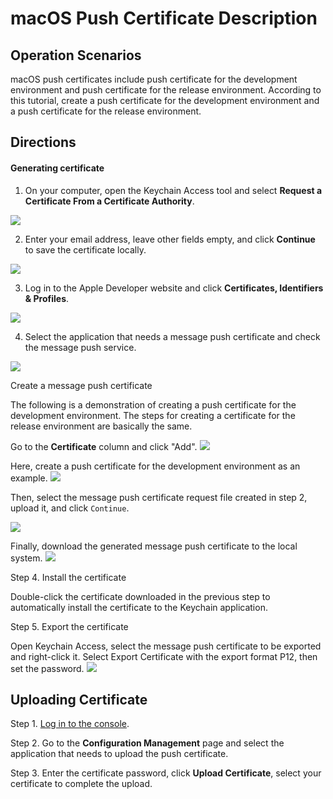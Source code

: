 # macOS Push Certificate Description


## Operation Scenarios

macOS push certificates include push certificate for the development environment and push certificate for the release environment.
According to this tutorial, create a push certificate for the development environment and a push certificate for the release environment.



## Directions
#### Generating certificate


1. On your computer, open the Keychain Access tool and select **Request a Certificate From a Certificate Authority**.

![](https://main.qcloudimg.com/raw/17152ed67a1673af899b14d751f7084c.png)


2. Enter your email address, leave other fields empty, and click **Continue** to save the certificate locally.

![](https://main.qcloudimg.com/raw/3f7cd266e952c0cac893424b78e5e668.png)

3. Log in to the Apple Developer website and click **Certificates, Identifiers & Profiles**.

![](https://main.qcloudimg.com/raw/a96a6c0eba20dde46fbda6f50fc88e4e.png)



4. Select the application that needs a message push certificate and check the message push service.

![](https://main.qcloudimg.com/raw/bf9a68373369833ecd7ccbc3a5936b75.png)




Create a message push certificate

The following is a demonstration of creating a push certificate for the development environment. The steps for creating a certificate for the release environment are basically the same.

Go to the **Certificate** column and click "Add".
![](https://main.qcloudimg.com/raw/edc4fa4eb3cb962095015bf8b2ff0784.png)

Here, create a push certificate for the development environment as an example.
 ![](https://main.qcloudimg.com/raw/712e3aa08ed2e807bd1522ca8bda92e0.png)


Then, select the message push certificate request file created in step 2, upload it, and click ```Continue```.

![](https://main.qcloudimg.com/raw/0f7d66730a4b2a1e10f066522b3f2a74.png)



Finally, download the generated message push certificate to the local system.
![](https://main.qcloudimg.com/raw/c1101776b6044d6ba53b3e5b37fe3c69.png)



Step 4. Install the certificate

Double-click the certificate downloaded in the previous step to automatically install the certificate to the Keychain application.



Step 5. Export the certificate



Open Keychain Access, select the message push certificate to be exported and right-click it. Select Export Certificate with the export format P12, then set the password.
![](https://main.qcloudimg.com/raw/30a6544222eec5408e554c743348b47a.png)



## Uploading Certificate

Step 1. [Log in to the console](https://console.cloud.tencent.com/tpns/applist).

Step 2. Go to the **Configuration Management** page and select the application that needs to upload the push certificate.

Step 3. Enter the certificate password, click **Upload Certificate**, select your certificate to complete the upload.

